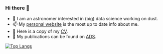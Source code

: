 ### Hi there 👋

- 🔭 I am an astronomer interested in (big) data science working on dust.
- 📫 My [personal website](https://andrew-saydjari.github.io/) is the most up to date info about me.
- 📙 Here is a copy of my [CV](https://andrew-saydjari.github.io/files/CV_saydjari.pdf).
- 📃 My publications can be found on [ADS](https://ui.adsabs.harvard.edu/search/filter_doctype_facet_hier_fq_doctype=AND&filter_doctype_facet_hier_fq_doctype=doctype_facet_hier%3A%220%2FArticle%22&fq=%7B!type%3Daqp%20v%3D%24fq_doctype%7D&fq_doctype=(doctype_facet_hier%3A%220%2FArticle%22)&p_=0&q=%20author%3A%22saydjari%2C%20andrew%22&sort=date%20desc%2C%20bibcode%20desc).

[![Top Langs](https://github-readme-stats.vercel.app/api/top-langs/?username=andrew-saydjari&hide=jupyter%20notebook&layout=compact&theme=dark)](https://github.com/anuraghazra/github-readme-stats)

<!-- ![GitHub stats](https://github-readme-stats.vercel.app/api?username=andrew-saydjari&show_icons=true&theme=dark) -->
<img width="0" src="https://visitor-badge.glitch.me/badge?page_id=andrew-saydjari.andrew-saydjari" />



